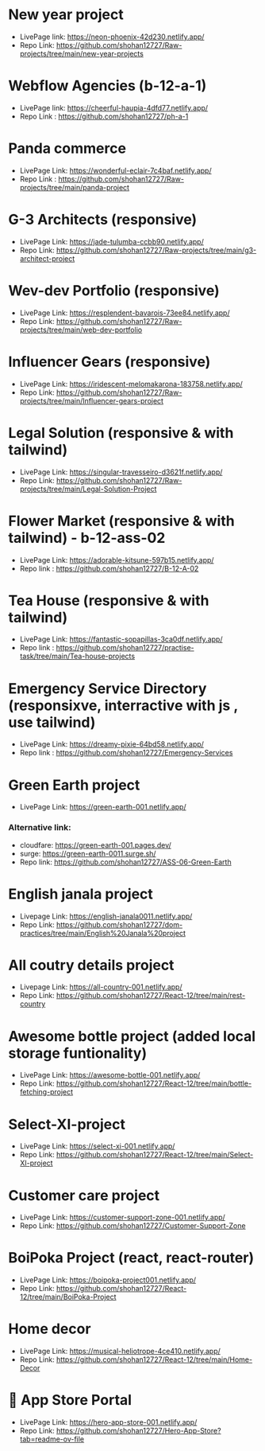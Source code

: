 # New year project

- LivePage link: https://neon-phoenix-42d230.netlify.app/
- Repo Link: https://github.com/shohan12727/Raw-projects/tree/main/new-year-projects

# Webflow Agencies (b-12-a-1)

- LivePage link: https://cheerful-haupia-4dfd77.netlify.app/
- Repo Link : https://github.com/shohan12727/ph-a-1  


# Panda commerce

- LivePage Link: https://wonderful-eclair-7c4baf.netlify.app/
- Repo Link : https://github.com/shohan12727/Raw-projects/tree/main/panda-project

# G-3 Architects (responsive)

- LivePage Link: https://jade-tulumba-ccbb90.netlify.app/
- Repo Link: https://github.com/shohan12727/Raw-projects/tree/main/g3-architect-project

# Wev-dev Portfolio (responsive)

- LivePage Link: https://resplendent-bavarois-73ee84.netlify.app/
- Repo Link: https://github.com/shohan12727/Raw-projects/tree/main/web-dev-portfolio

# Influencer Gears (responsive)

- LivePage Link: https://iridescent-melomakarona-183758.netlify.app/
- Repo Link: https://github.com/shohan12727/Raw-projects/tree/main/Influencer-gears-project

# Legal Solution (responsive & with tailwind)

- LivePage Link: https://singular-travesseiro-d3621f.netlify.app/
- Repo Link: https://github.com/shohan12727/Raw-projects/tree/main/Legal-Solution-Project

# Flower Market (responsive & with tailwind) - b-12-ass-02

- LivePage Link: https://adorable-kitsune-597b15.netlify.app/
- Repo link :  https://github.com/shohan12727/B-12-A-02

# Tea House (responsive & with tailwind)

- LivePage Link: https://fantastic-sopapillas-3ca0df.netlify.app/
- Repo link : https://github.com/shohan12727/practise-task/tree/main/Tea-house-projects

# Emergency Service Directory (responsixve, interractive with js , use tailwind)

- LivePage Link: https://dreamy-pixie-64bd58.netlify.app/
- Repo link : https://github.com/shohan12727/Emergency-Services

# Green Earth project

- LivePage Link: https://green-earth-001.netlify.app/
### Alternative link:
-  cloudfare: https://green-earth-001.pages.dev/
-  surge: https://green-earth-0011.surge.sh/ 
- Repo link: https://github.com/shohan12727/ASS-06-Green-Earth

# English janala project

- Livepage Link: https://english-janala0011.netlify.app/
- Repo Link: https://github.com/shohan12727/dom-practices/tree/main/English%20Janala%20project

# All coutry details project

- Livepage Link: https://all-country-001.netlify.app/
- Repo Link: https://github.com/shohan12727/React-12/tree/main/rest-country 

# Awesome bottle project (added local storage funtionality)

- LivePage Link: https://awesome-bottle-001.netlify.app/
- Repo Link: https://github.com/shohan12727/React-12/tree/main/bottle-fetching-project

# Select-XI-project

- LivePage Link: https://select-xi-001.netlify.app/
- Repo Link: https://github.com/shohan12727/React-12/tree/main/Select-XI-project

# Customer care project

- LivePage Link: https://customer-support-zone-001.netlify.app/
- Repo Link: https://github.com/shohan12727/Customer-Support-Zone

# BoiPoka Project (react, react-router)

- LivePage Link: https://boipoka-project001.netlify.app/
- Repo Link: https://github.com/shohan12727/React-12/tree/main/BoiPoka-Project

# Home decor

- LivePage Link: https://musical-heliotrope-4ce410.netlify.app/
- Repo Link: https://github.com/shohan12727/React-12/tree/main/Home-Decor

# 🚀 App Store Portal

- LivePage Link: https://hero-app-store-001.netlify.app/
- Repo Link: https://github.com/shohan12727/Hero-App-Store?tab=readme-ov-file


